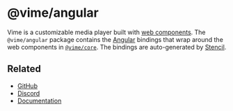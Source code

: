 # @vime/angular

Vime is a customizable media player built with [web components][web-components]. The `@vime/angular` 
package contains the [Angular][angular] bindings that wrap around the web components in 
[`@vime/core`][vime-core]. The bindings are auto-generated by [Stencil][stencil].

[angular]: https://angular.io
[stencil]: https://stenciljs.com
[vime-core]: https://www.npmjs.com/package/@vime/core
[web-components]: https://developer.mozilla.org/en-US/docs/Web/Web_Components

## Related

- [GitHub](https://github.com/vime-js/vime)
- [Discord](https://discord.gg/feZ6cAE)
- [Documentation](https://vimejs.com)
